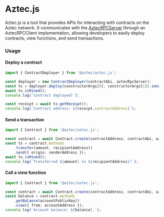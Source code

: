 # Aztec.js

Aztec.js is a tool that provides APIs for interacting with contracts on the Aztec network. It communicates with the [AztecRPCServer](../aztec-rpc/) through an AztecRPCClient implementation, allowing developers to easily deploy contracts, view functions, and send transactions.

### Usage

#### Deploy a contract

```typescript
import { ContractDeployer } from '@aztec/aztec.js';

const deployer = new ContractDeployer(contractAbi, aztecRpcServer);
const tx = deployer.deploy(constructorArgs[0], constructorArgs[1]).send();
await tx.isMined();
console.log('Contract deployed!');

const receipt = await tx.getReceipt();
console.log(`Contract address: ${receipt.contractAddress}`);
```

#### Send a transaction

```typescript
import { Contract } from '@aztec/aztec.js';

const contract = await Contract.create(contractAddress, contractAbi, aztecRpcServer);
const tx = contract.methods
    .transfer(amount, recipientAddress))
    .send({ origin: senderAddress });
await tx.isMined();
console.log(`Transferred ${amount} to ${recipientAddress}!`);
```

#### Call a view function

```typescript
import { Contract } from '@aztec/aztec.js';

const contract = await Contract.create(contractAddress, contractAbi, aztecRpcServer);
const balance = contract.methods
    .getBalance(accountPublicKey))
    .view({ from: accountAddress });
console.log(`Account balance: ${balance}.`);
```
